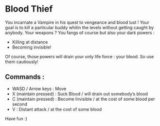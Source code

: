 # Blood Thief

You incarnate a Vampire in his quest to vengeance and blood lust ! Your goal is to kill a particular buddy whitin the levels without getting caught by anybody. Your weapons ? You fangs of course but also your dark powers :

* Killing at distance
* Becoming invisible!

Of course, those powers will drain your only life force : your blood. So use them cautiously!

## Commands :

 * WASD / Arrow keys : Move
 * X (maintain pressed) : Suck Blood / will drain out somebody’s blood
 * C (maintain pressed) : Become Invisible / at the cost of some blood per second
 * V : Distant attack / at the cost of some blood

Have fun :)
